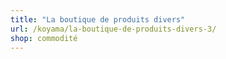 ```yaml
---
title: "La boutique de produits divers"
url: /koyama/la-boutique-de-produits-divers-3/
shop: commodité
---
```

